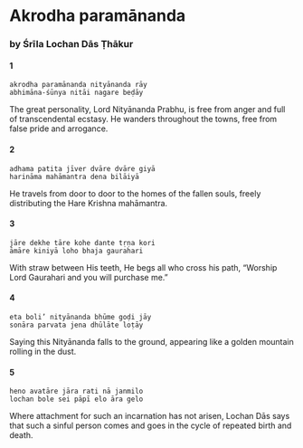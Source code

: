 # Akrodha paramānanda

### by Śrīla Lochan Dās Ṭhākur

#### 1

    akrodha paramānanda nityānanda rāy
    abhimāna-śūnya nitāi nagare beḍāy

The great personality, Lord Nityānanda Prabhu, is free from anger and full of transcendental ecstasy. He wanders throughout the towns, free from false pride and arrogance.

#### 2

    adhama patita jīver dvāre dvāre giyā
    harināma mahāmantra dena bilāiyā

He travels from door to door to the homes of the fallen souls, freely distributing the Hare Krishna mahāmantra.

#### 3

    jāre dekhe tāre kohe dante tṛṇa kori
    āmāre kiniyā loho bhaja gaurahari

With straw between His teeth, He begs all who cross his path, “Worship Lord Gaurahari and you will purchase me.”

#### 4

    eta boli’ nityānanda bhūme goḍi jāy
    sonāra parvata jena dhūlāte loṭāy

Saying this Nityānanda falls to the ground, appearing like a golden mountain rolling in the dust.

#### 5

    heno avatāre jāra rati nā janmilo
    lochan bole sei pāpī elo āra gelo

Where attachment for such an incarnation has not arisen, Lochan Dās says that such a sinful person comes and goes in the cycle of repeated birth and death.


